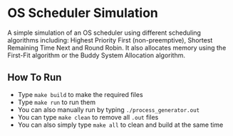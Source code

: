 # OS Scheduler Simulation

A simple simulation of an OS scheduler using different scheduling algorithms including: Highest Priority First (non-preemptive), Shortest Remaining Time Next and Round Robin. It also allocates memory using the First-Fit algorithm or the Buddy System Allocation algorithm.

## How To Run
- Type `make build` to make the required files
- Type `make run` to run them
- You can also manually run by typing `./process_generator.out`
- You can type `make clean` to remove all `.out` files
- You can also simply type `make all` to clean and build at the same time
